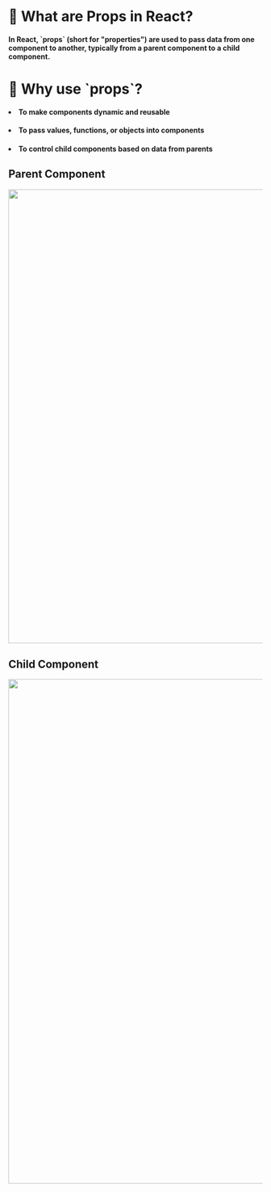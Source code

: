 <h1>🧠 What are <b>Props</b> in React?</h1>
<h4>In React, <b>`props` (short for "properties")</b> are <b>used to pass data from one component to another</b>, typically from a <b>parent component to a child component</b>.</h4>

<h1>🔧 Why use `props`?</h1>
<h4><li>To make components <b>dynamic</b> and <b>reusable</b></li></h4>
<h4><li>To pass <b>values, functions, or objects</b> into components</li></h4>
<h4><li>To <b>control child components</b> based on data from parents</li></h4>


<h2>Parent Component</h2>
<img src="https://i.ibb.co/sdPjBwjt/image.png" width="900" />


<h2>Child Component</h2>

<img src="https://i.ibb.co/MyqjcDkM/image.png" width="1000"/>
